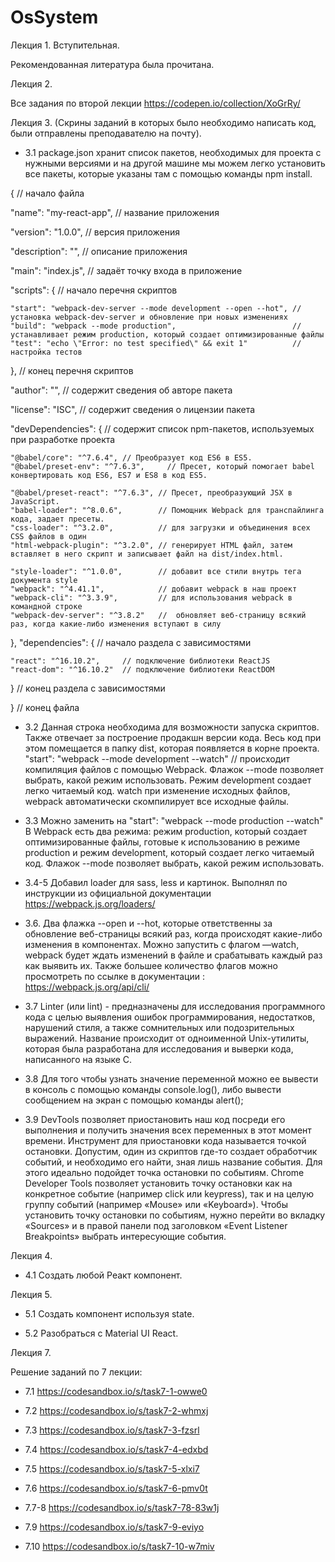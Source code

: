 # OsSystem

Лекция 1. Вступительная.

Рекомендованная литература была прочитана.

Лекция 2. 

Все задания по второй лекции https://codepen.io/collection/XoGrRy/


Лекция 3. (Скрины заданий в которых было необходимо написать код, были отправлены преподавателю на почту).

- 3.1 package.json хранит список пакетов, необходимых для проекта с нужными версиями и на другой машине мы можем легко установить все пакеты, которые указаны там с помощью команды npm install.

{                            // начало файла

  "name": "my-react-app",    // название приложения
  
  "version": "1.0.0",        // версия приложения
  
  "description": "",         // описание приложения
  
  "main": "index.js",        // задаёт точку входа в приложение
  
  "scripts": {               // начало перечня скриптов
  
    "start": "webpack-dev-server --mode development --open --hot", // установка webpack-dev-server и обновление при новых изменениях
    "build": "webpack --mode production",                          // устанавливает режим production, который создает оптимизированные файлы
    "test": "echo \"Error: no test specified\" && exit 1"          // настройка тестов
  },                         // конец перечня скриптов
  
  "author": "",              // содержит сведения об авторе пакета
  
  "license": "ISC",          // содержит сведения о лицензии пакета
  
  "devDependencies": {       // содержит список npm-пакетов, используемых при разработке проекта
  
    "@babel/core": "^7.6.4", // Преобразует код ES6 в ES5.
    "@babel/preset-env": "^7.6.3",     // Пресет, который помогает babel конвертировать код ES6, ES7 и ES8 в код ES5.

    "@babel/preset-react": "^7.6.3", // Пресет, преобразующий JSX в JavaScript.
    "babel-loader": "^8.0.6",        // Помощник Webpack для транспайлинга кода, задает пресеты.
    "css-loader": "^3.2.0",          // для загрузки и объединения всех CSS файлов в один
    "html-webpack-plugin": "^3.2.0", // генерирует HTML файл, затем вставляет в него скрипт и записывает файл на dist/index.html.

    "style-loader": "^1.0.0",        // добавит все стили внутрь тега документа style
    "webpack": "^4.41.1",            // добавит webpack в наш проект
    "webpack-cli": "^3.3.9",         // для использования webpack в командной строке
    "webpack-dev-server": "^3.8.2"   //  обновляет веб-страницу всякий раз, когда какие-либо изменения вступают в силу
  },
  "dependencies": {          // начало раздела с зависимостями
  
    "react": "^16.10.2",     // подключение библиотеки ReactJS
    "react-dom": "^16.10.2"  // подключение библиотеки ReactDOM
  }                          // конец раздела с зависимостями
  
}                            // конец файла


- 3.2 Данная строка необходима для возможности запуска скриптов. Также отвечает за построение продакшн версии кода. Весь код при этом помещается в папку dist, которая появляется в корне проекта.  "start": "webpack --mode development --watch"   // происходит компиляция файлов с помощью Webpack. Флажок --mode позволяет выбрать, какой режим использовать. Режим development создает легко читаемый код. watch при изменение исходных файлов, webpack автоматически скомпилирует все исходные файлы.

- 3.3  Можно заменить на "start": "webpack --mode production --watch" В Webpack есть два режима: режим production, который создает оптимизированные файлы, готовые к использованию в режиме production и режим development, который создает легко читаемый код. Флажок --mode позволяет выбрать, какой режим использовать.

- 3.4-5 Добавил loader для sass, less и картинок. Выполнял по инструкции из официальной документации https://webpack.js.org/loaders/

- 3.6. Два флажка --open и --hot, которые ответственны за обновление веб-страницы всякий раз, когда происходят какие-либо изменения в компонентах. 
Можно запустить с флагом —watch, webpack будет ждать изменений в файле и срабатывать каждый раз как выявить их. Также большее количество флагов можно просмотреть по ссылке в документации : https://webpack.js.org/api/cli/ 

- 3.7 Linter (или lint) - предназначены для исследования программного кода с целью выявления ошибок программирования, недостатков, нарушений стиля, а также сомнительных или подозрительных выражений. Название происходит от одноименной Unix-утилиты, которая была разработана для исследования и выверки кода, написанного на языке C.

- 3.8 Для того чтобы узнать значение переменной можно ее вывести в консоль с помощью команды console.log(), либо вывести сообщением на экран с помощью команды alert(); 

<script>
  
  let firstName = "Taras";
  
  let secondName = "Sidak";
  
  console.log(firstName);
  
  console.log(secondName);
  
</script>

- 3.9 DevTools позволяет приостановить наш код посреди его выполнения и получить значения всех переменных в этот момент времени. Инструмент для приостановки кода называется точкой остановки. 
Допустим, один из скриптов где-то создает обработчик событий, и необходимо его найти, зная лишь название события. Для этого идеально подойдет
точка остановки по событиям. Chrome Developer Tools позволяет установить точку остановки как на конкретное событие (например click или keypress), так и на целую группу событий (например «Mouse» или «Keyboard»). Чтобы установить точку остановки по событиям, нужно перейти во вкладку «Sources» и в правой панели под заголовком «Event Listener Breakpoints» выбрать интересующие события.


Лекция 4.
- 4.1 Создать любой Реакт компонент.

Лекция 5.
- 5.1 Создать компонент используя state.

- 5.2 Разобраться с Material UI React.


Лекция 7.

Решение заданий по 7 лекции:  

- 7.1 https://codesandbox.io/s/task7-1-owwe0

- 7.2 https://codesandbox.io/s/task7-2-whmxj

- 7.3 https://codesandbox.io/s/task7-3-fzsrl

- 7.4 https://codesandbox.io/s/task7-4-edxbd

- 7.5 https://codesandbox.io/s/task7-5-xlxi7

- 7.6 https://codesandbox.io/s/task7-6-pmv0t

- 7.7-8 https://codesandbox.io/s/task7-78-83w1j

- 7.9 https://codesandbox.io/s/task7-9-eviyo

- 7.10 https://codesandbox.io/s/task7-10-w7miv


